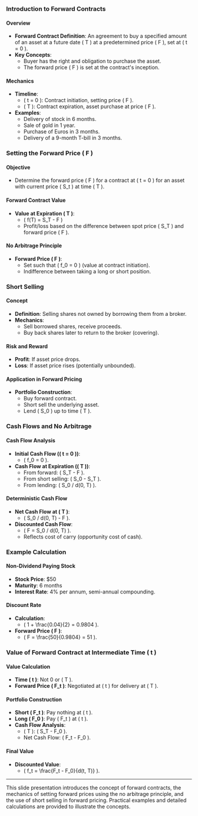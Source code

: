 ### Introduction to Forward Contracts

#### Overview
- **Forward Contract Definition**: An agreement to buy a specified amount of an asset at a future date \( T \) at a predetermined price \( F \), set at \( t = 0 \).
- **Key Concepts**:
  - Buyer has the right and obligation to purchase the asset.
  - The forward price \( F \) is set at the contract's inception.

#### Mechanics
- **Timeline**:
  - \( t = 0 \): Contract initiation, setting price \( F \).
  - \( T \): Contract expiration, asset purchase at price \( F \).
- **Examples**:
  - Delivery of stock in 6 months.
  - Sale of gold in 1 year.
  - Purchase of Euros in 3 months.
  - Delivery of a 9-month T-bill in 3 months.

### Setting the Forward Price \( F \)

#### Objective
- Determine the forward price \( F \) for a contract at \( t = 0 \) for an asset with current price \( S_t \) at time \( T \).

#### Forward Contract Value
- **Value at Expiration \( T \)**: 
  - \( f(T) = S_T - F \)
  - Profit/loss based on the difference between spot price \( S_T \) and forward price \( F \).

#### No Arbitrage Principle
- **Forward Price \( F \)**: 
  - Set such that \( f_0 = 0 \) (value at contract initiation).
  - Indifference between taking a long or short position.

### Short Selling

#### Concept
- **Definition**: Selling shares not owned by borrowing them from a broker.
- **Mechanics**:
  - Sell borrowed shares, receive proceeds.
  - Buy back shares later to return to the broker (covering).

#### Risk and Reward
- **Profit**: If asset price drops.
- **Loss**: If asset price rises (potentially unbounded).

#### Application in Forward Pricing
- **Portfolio Construction**:
  - Buy forward contract.
  - Short sell the underlying asset.
  - Lend \( S_0 \) up to time \( T \).

### Cash Flows and No Arbitrage

#### Cash Flow Analysis
- **Initial Cash Flow (\( t = 0 \))**: 
  - \( f_0 = 0 \).
- **Cash Flow at Expiration (\( T \))**:
  - From forward: \( S_T - F \).
  - From short selling: \( S_0 - S_T \).
  - From lending: \( S_0 / d(0, T) \).

#### Deterministic Cash Flow
- **Net Cash Flow at \( T \)**:
  - \( S_0 / d(0, T) - F \).
- **Discounted Cash Flow**:
  - \( F = S_0 / d(0, T) \).
  - Reflects cost of carry (opportunity cost of cash).

### Example Calculation

#### Non-Dividend Paying Stock
- **Stock Price**: $50
- **Maturity**: 6 months
- **Interest Rate**: 4% per annum, semi-annual compounding.

#### Discount Rate
- **Calculation**:
  - \( 1 + \frac{0.04}{2} = 0.9804 \).
- **Forward Price \( F \)**:
  - \( F = \frac{50}{0.9804} = 51 \).

### Value of Forward Contract at Intermediate Time \( t \)

#### Value Calculation
- **Time \( t \)**: Not 0 or \( T \).
- **Forward Price \( F_t \)**: Negotiated at \( t \) for delivery at \( T \).

#### Portfolio Construction
- **Short \( F_t \)**: Pay nothing at \( t \).
- **Long \( F_0 \)**: Pay \( F_t \) at \( t \).
- **Cash Flow Analysis**:
  - \( T \): \( S_T - F_0 \).
  - Net Cash Flow: \( F_t - F_0 \).

#### Final Value
- **Discounted Value**:
  - \( f_t = \frac{F_t - F_0}{d(t, T)} \).

---

This slide presentation introduces the concept of forward contracts, the mechanics of setting forward prices using the no arbitrage principle, and the use of short selling in forward pricing. Practical examples and detailed calculations are provided to illustrate the concepts.